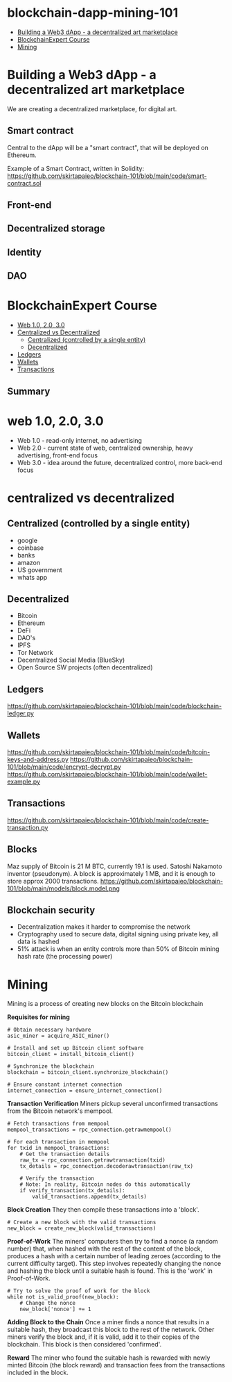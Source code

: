 # blockchain-dapp-mining-101

- [Building a Web3 dApp - a decentralized art marketplace](#building-a-web3-dapp---a-decentralized-art-marketplace)
- [BlockchainExpert Course](#blockchainexpert-course)
- [Mining](#mining)


# Building a Web3 dApp - a decentralized art marketplace 

We are creating a decentralized marketplace, for digital art. 

## Smart contract 

Central to the dApp will be a "smart contract", that will be deployed on Ethereum. 

Example of a Smart Contract, written in Solidity: https://github.com/skirtapaieo/blockchain-101/blob/main/code/smart-contract.sol

## Front-end 

## Decentralized storage

## Identity 

## DAO 



# BlockchainExpert Course

- [Web 1.0, 2.0, 3.0](#web-10-20-30)
- [Centralized vs Decentralized](#centralized-vs-decentralized)
  - [Centralized (controlled by a single entity)](#centralized-controlled-by-a-single-entity)
  - [Decentralized](#decentralized)
- [Ledgers](#ledgers)
- [Wallets](#wallets)
- [Transactions](#transactions) 

## Summary 

# web 1.0, 2.0, 3.0 

- Web 1.0 - read-only internet, no advertising 
- Web 2.0 - current state of web, centralized ownership, heavy advertising, front-end focus  
- Web 3.0 - idea around the future, decentralized control, more back-end focus

# centralized vs decentralized 

## Centralized (controlled by a single entity) 
- google 
- coinbase
- banks 
- amazon 
- US government 
- whats app 

## Decentralized
- Bitcoin 
- Ethereum 
- DeFi
- DAO's 
- IPFS
- Tor Network
- Decentralized Social Media (BlueSky)
- Open Source SW projects (often decentralized)

## Ledgers 

https://github.com/skirtapaieo/blockchain-101/blob/main/code/blockchain-ledger.py


## Wallets 

https://github.com/skirtapaieo/blockchain-101/blob/main/code/bitcoin-keys-and-address.py
https://github.com/skirtapaieo/blockchain-101/blob/main/code/encrypt-decrypt.py
https://github.com/skirtapaieo/blockchain-101/blob/main/code/wallet-example.py

## Transactions 

https://github.com/skirtapaieo/blockchain-101/blob/main/code/create-transaction.py

## Blocks 

Maz supply of Bitcoin is 21 M BTC, currently 19.1 is used. Satoshi Nakamoto inventor (pseudonym). A block is approximately 1 MB, and it is enough to store approx 2000 transactions. 
https://github.com/skirtapaieo/blockchain-101/blob/main/models/block.model.png

## Blockchain security 

- Decentralization makes it harder to compromise the network
- Cryptography used to secure data, digital signing using private key, all data is hashed
- 51% attack is when an entity controls more than 50% of Bitcoin mining hash rate (the processing power)

# Mining 

Mining is a process of creating new blocks on the Bitcoin blockchain

**Requisites for mining** 

```
# Obtain necessary hardware
asic_miner = acquire_ASIC_miner()

# Install and set up Bitcoin client software
bitcoin_client = install_bitcoin_client()

# Synchronize the blockchain
blockchain = bitcoin_client.synchronize_blockchain()

# Ensure constant internet connection
internet_connection = ensure_internet_connection()

```


**Transaction Verification**
Miners pickup several unconfirmed transactions from the Bitcoin network's mempool.

```
# Fetch transactions from mempool
mempool_transactions = rpc_connection.getrawmempool()

# For each transaction in mempool
for txid in mempool_transactions:
    # Get the transaction details
    raw_tx = rpc_connection.getrawtransaction(txid)
    tx_details = rpc_connection.decoderawtransaction(raw_tx)
    
    # Verify the transaction
    # Note: In reality, Bitcoin nodes do this automatically
    if verify_transaction(tx_details):
        valid_transactions.append(tx_details)
```

**Block Creation** 
They then compile these transactions into a 'block'. 
```
# Create a new block with the valid transactions
new_block = create_new_block(valid_transactions)

```

**Proof-of-Work**
The miners' computers then try to find a nonce (a random number) that, when hashed with the rest of the content of the block, produces a hash with a certain number of leading zeroes (according to the current difficulty target). This step involves repeatedly changing the nonce and hashing the block until a suitable hash is found. This is the 'work' in Proof-of-Work.

```
# Try to solve the proof of work for the block
while not is_valid_proof(new_block):
    # Change the nonce
    new_block['nonce'] += 1

```


**Adding Block to the Chain** Once a miner finds a nonce that results in a suitable hash, they broadcast this block to the rest of the network. Other miners verify the block and, if it is valid, add it to their copies of the blockchain. This block is then considered 'confirmed'.

**Reward** The miner who found the suitable hash is rewarded with newly minted Bitcoin (the block reward) and transaction fees from the transactions included in the block.

